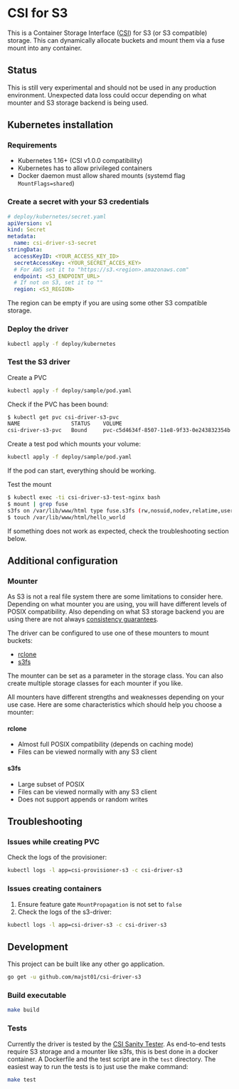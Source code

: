 # CSI for S3

This is a Container Storage Interface ([CSI](https://github.com/container-storage-interface/spec/blob/master/spec.md)) for S3 (or S3 compatible) storage. This can dynamically allocate buckets and mount them via a fuse mount into any container.

## Status

This is still very experimental and should not be used in any production environment. Unexpected data loss could occur depending on what mounter and S3 storage backend is being used.

## Kubernetes installation

### Requirements

* Kubernetes 1.16+ (CSI v1.0.0 compatibility)
* Kubernetes has to allow privileged containers
* Docker daemon must allow shared mounts (systemd flag `MountFlags=shared`)

### Create a secret with your S3 credentials

```yaml
# deploy/kubernetes/secret.yaml
apiVersion: v1
kind: Secret
metadata:
  name: csi-driver-s3-secret
stringData:
  accessKeyID: <YOUR_ACCESS_KEY_ID>
  secretAccessKey: <YOUR_SECRET_ACCES_KEY>
  # For AWS set it to "https://s3.<region>.amazonaws.com"
  endpoint: <S3_ENDPOINT_URL>
  # If not on S3, set it to ""
  region: <S3_REGION>
```

The region can be empty if you are using some other S3 compatible storage.

### Deploy the driver

```bash
kubectl apply -f deploy/kubernetes
```

### Test the S3 driver

Create a PVC

```bash
kubectl apply -f deploy/sample/pod.yaml
```

Check if the PVC has been bound:

```bash
$ kubectl get pvc csi-driver-s3-pvc
NAME                STATUS    VOLUME                                     CAPACITY   ACCESS MODES   STORAGECLASS   AGE
csi-driver-s3-pvc   Bound     pvc-c5d4634f-8507-11e8-9f33-0e243832354b   5Gi        RWO            csi-driver-s3         9s
```

Create a test pod which mounts your volume:

```bash
kubectl apply -f deploy/sample/pod.yaml
```

If the pod can start, everything should be working.

Test the mount

```bash
$ kubectl exec -ti csi-driver-s3-test-nginx bash
$ mount | grep fuse
s3fs on /var/lib/www/html type fuse.s3fs (rw,nosuid,nodev,relatime,user_id=0,group_id=0,allow_other)
$ touch /var/lib/www/html/hello_world
```

If something does not work as expected, check the troubleshooting section below.

## Additional configuration

### Mounter

As S3 is not a real file system there are some limitations to consider here. Depending on what mounter you are using, you will have different levels of POSIX compatibility. Also depending on what S3 storage backend you are using there are not always [consistency guarantees](https://github.com/gaul/are-we-consistent-yet#observed-consistency).

The driver can be configured to use one of these mounters to mount buckets:

* [rclone](https://rclone.org/commands/rclone_mount)
* [s3fs](https://github.com/s3fs-fuse/s3fs-fuse)

The mounter can be set as a parameter in the storage class. You can also create multiple storage classes for each mounter if you like.

All mounters have different strengths and weaknesses depending on your use case. Here are some characteristics which should help you choose a mounter:

#### rclone

* Almost full POSIX compatibility (depends on caching mode)
* Files can be viewed normally with any S3 client

#### s3fs

* Large subset of POSIX
* Files can be viewed normally with any S3 client
* Does not support appends or random writes

## Troubleshooting

### Issues while creating PVC

Check the logs of the provisioner:

```bash
kubectl logs -l app=csi-provisioner-s3 -c csi-driver-s3
```

### Issues creating containers

1. Ensure feature gate `MountPropagation` is not set to `false`
2. Check the logs of the s3-driver:

```bash
kubectl logs -l app=csi-driver-s3 -c csi-driver-s3
```

## Development

This project can be built like any other go application.

```bash
go get -u github.com/majst01/csi-driver-s3
```

### Build executable

```bash
make build
```

### Tests

Currently the driver is tested by the [CSI Sanity Tester](https://github.com/kubernetes-csi/csi-test/tree/master/pkg/sanity). As end-to-end tests require S3 storage and a mounter like s3fs, this is best done in a docker container. A Dockerfile and the test script are in the `test` directory. The easiest way to run the tests is to just use the make command:

```bash
make test
```
